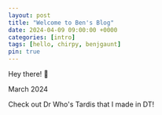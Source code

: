 ```yaml
---
layout: post
title: "Welcome to Ben's Blog"
date: 2024-04-09 09:00:00 +0000
categories: [intro]
tags: [hello, chirpy, benjgaunt]
pin: true
---
```

Hey there! 👋

March 2024

Check out Dr Who's Tardis that I made in DT!

